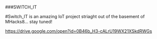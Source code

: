 ###SWITCH_IT

#Switch_IT is an amazing IoT project striaght out of the basement of MHacks8... stay tuned!

https://drive.google.com/open?id=0B46b_H3-cALrU19WX21XSkdRWGs